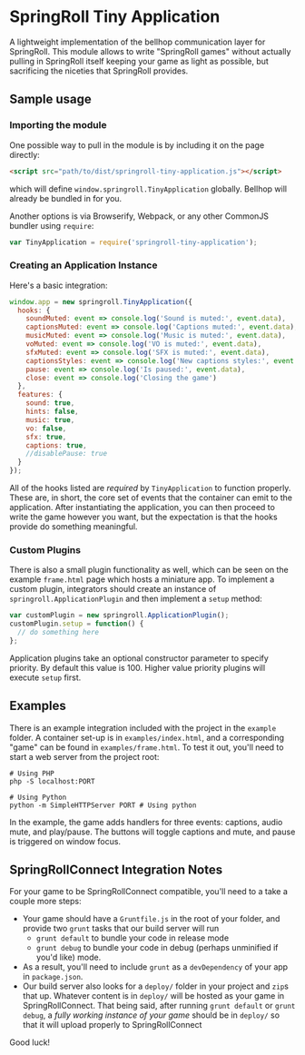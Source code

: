 # SpringRoll Tiny Application
A lightweight implementation of the bellhop communication layer for SpringRoll.
This module allows to write "SpringRoll games" without actually pulling in SpringRoll itself keeping your game as light as possible, but sacrificing the niceties that SpringRoll provides.

## Sample usage
### Importing the module
One possible way to pull in the module is by including it on the page directly:
```html
<script src="path/to/dist/springroll-tiny-application.js"></script>
```
which will define `window.springroll.TinyApplication` globally. Bellhop will already be bundled in for you.

Another options is via Browserify, Webpack, or any other CommonJS bundler using `require`:
```javascript
var TinyApplication = require('springroll-tiny-application');
```

### Creating an Application Instance
Here's a basic integration:
```javascript
window.app = new springroll.TinyApplication({
  hooks: {
    soundMuted: event => console.log('Sound is muted:', event.data),
    captionsMuted: event => console.log('Captions muted:', event.data),
    musicMuted: event => console.log('Music is muted:', event.data),
    voMuted: event => console.log('VO is muted:', event.data),
    sfxMuted: event => console.log('SFX is muted:', event.data),
    captionsStyles: event => console.log('New captions styles:', event.data),
    pause: event => console.log('Is paused:', event.data),
    close: event => console.log('Closing the game')
  },
  features: {
    sound: true,
    hints: false,
    music: true,
    vo: false,
    sfx: true,
    captions: true,
    //disablePause: true
  }
});
```

All of the hooks listed are _required_ by `TinyApplication` to function properly.
These are, in short, the core set of events that the container can emit to the application.
After instantiating the application, you can then proceed to write the game however you want, but the expectation is that the hooks provide do something meaningful.

### Custom Plugins
There is also a small plugin functionality as well, which can be seen on the example `frame.html` page which hosts a miniature app.
To implement a custom plugin, integrators should create an instance of `springroll.ApplicationPlugin` and then implement a `setup` method:

```javascript
var customPlugin = new springroll.ApplicationPlugin();
customPlugin.setup = function() {
  // do something here
};
```

Application plugins take an optional constructor parameter to specify priority. By default this value is 100. Higher value priority plugins will execute `setup` first.

## Examples
There is an example integration included with the project in the `example` folder. A container set-up is in
`examples/index.html`, and a corresponding "game" can be found in `examples/frame.html`. To test it out, you'll need to
start a web server from the project root:

```
# Using PHP
php -S localhost:PORT

# Using Python
python -m SimpleHTTPServer PORT # Using python
```

In the example, the game adds handlers for three events: captions, audio mute, and play/pause. The buttons will toggle
captions and mute, and pause is triggered on window focus.

## SpringRollConnect Integration Notes
For your game to be SpringRollConnect compatible, you'll need to a take a couple more steps:
- Your game should have a `Gruntfile.js` in the root of your folder, and provide two `grunt` tasks that our build server will run
  - `grunt default` to bundle your code in release mode
  - `grunt debug` to bundle your code in debug (perhaps unminified if you'd like) mode.
- As a result, you'll need to include `grunt` as a `devDependency` of your app in `package.json`.
- Our build server also looks for a `deploy/` folder in your project and `zip`s that up. Whatever content is in
  `deploy/` will be hosted as your game in SpringRollConnect. That being said, after running `grunt default` or
  `grunt debug`, a _fully working instance of your game_ should be in `deploy/` so that it will upload properly to
  SpringRollConnect

Good luck!
